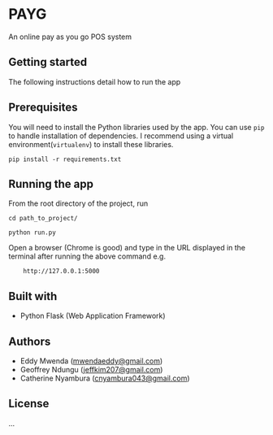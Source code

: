 # PAYG

An online pay as you go POS system

## Getting started
The following instructions detail how to run the app

## Prerequisites
You will need to install the Python libraries used by the app.
You can use `pip` to handle installation of dependencies.
I recommend using a virtual environment(`virtualenv`) to install
these libraries.
```
pip install -r requirements.txt
```

## Running the app

From the root directory of the project, run
```
cd path_to_project/

python run.py
```

Open a browser (Chrome is good) and type in the URL
displayed in the terminal after running the above command
e.g.
```
    http://127.0.0.1:5000
```

## Built with
- Python Flask (Web Application Framework)

## Authors
- Eddy Mwenda (mwendaeddy@gmail.com)
- Geoffrey Ndungu (jeffkim207@gmail.com)
- Catherine Nyambura (cnyambura043@gmail.com)

## License
...
